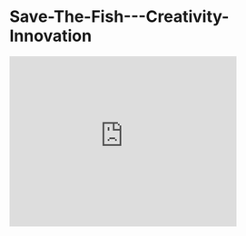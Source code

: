 # Save-The-Fish---Creativity-Innovation 


<embed type="video/webm" src="https://www.canva.com/design/DAEsfqAL0Eo/tTm74XvJ9Jm5d7u08hmVkw/watch?utm_content=DAEsfqAL0Eo&utm_campaign=designshare&utm_medium=link&utm_source=sharebutton" width="400" height="300">
